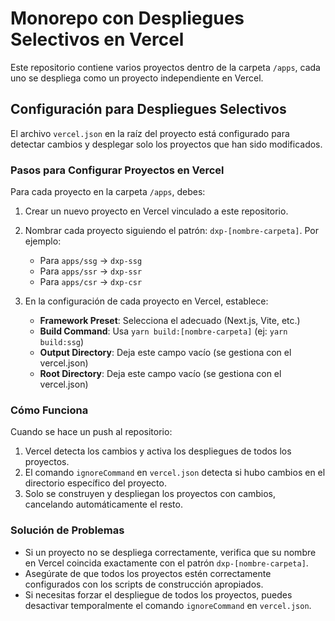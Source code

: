# Monorepo con Despliegues Selectivos en Vercel

Este repositorio contiene varios proyectos dentro de la carpeta `/apps`, cada uno se despliega como un proyecto independiente en Vercel.

## Configuración para Despliegues Selectivos

El archivo `vercel.json` en la raíz del proyecto está configurado para detectar cambios y desplegar solo los proyectos que han sido modificados.

### Pasos para Configurar Proyectos en Vercel

Para cada proyecto en la carpeta `/apps`, debes:

1. Crear un nuevo proyecto en Vercel vinculado a este repositorio.

2. Nombrar cada proyecto siguiendo el patrón: `dxp-[nombre-carpeta]`. Por ejemplo:

   - Para `apps/ssg` → `dxp-ssg`
   - Para `apps/ssr` → `dxp-ssr`
   - Para `apps/csr` → `dxp-csr`

3. En la configuración de cada proyecto en Vercel, establece:
   - **Framework Preset**: Selecciona el adecuado (Next.js, Vite, etc.)
   - **Build Command**: Usa `yarn build:[nombre-carpeta]` (ej: `yarn build:ssg`)
   - **Output Directory**: Deja este campo vacío (se gestiona con el vercel.json)
   - **Root Directory**: Deja este campo vacío (se gestiona con el vercel.json)

### Cómo Funciona

Cuando se hace un push al repositorio:

1. Vercel detecta los cambios y activa los despliegues de todos los proyectos.
2. El comando `ignoreCommand` en `vercel.json` detecta si hubo cambios en el directorio específico del proyecto.
3. Solo se construyen y despliegan los proyectos con cambios, cancelando automáticamente el resto.

### Solución de Problemas

- Si un proyecto no se despliega correctamente, verifica que su nombre en Vercel coincida exactamente con el patrón `dxp-[nombre-carpeta]`.
- Asegúrate de que todos los proyectos estén correctamente configurados con los scripts de construcción apropiados.
- Si necesitas forzar el despliegue de todos los proyectos, puedes desactivar temporalmente el comando `ignoreCommand` en `vercel.json`.
